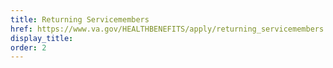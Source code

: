 ```yaml
---
title: Returning Servicemembers
href: https://www.va.gov/HEALTHBENEFITS/apply/returning_servicemembers.asp
display_title:
order: 2
---
```

